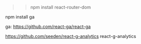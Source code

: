 
>> npm install react-router-dom





npm install ga

ga: https://github.com/react-ga/react-ga

https://github.com/seeden/react-g-analytics
react-g-analytics


